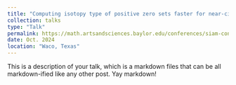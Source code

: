```yaml
---
title: "Computing isotopy type of positive zero sets faster for near-circuit polynomials"
collection: talks
type: "Talk"
permalink: https://math.artsandsciences.baylor.edu/conferences/siam-conference
date: Oct. 2024
location: "Waco, Texas"
---
```


This is a description of your talk, which is a markdown files that can be all markdown-ified like any other post. Yay markdown!
